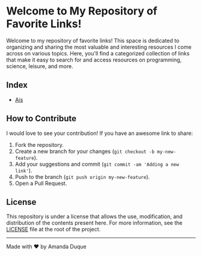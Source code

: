 # Welcome to My Repository of Favorite Links!

Welcome to my repository of favorite links! This space is dedicated to organizing and sharing the most valuable and interesting resources I come across on various topics. Here, you'll find a categorized collection of links that make it easy to search for and access resources on programming, science, leisure, and more.

## Index
- [Ais](menu/ais.md)


## How to Contribute

I would love to see your contribution! If you have an awesome link to share:

1. Fork the repository.
2. Create a new branch for your changes (`git checkout -b my-new-feature`).
3. Add your suggestions and commit (`git commit -am 'Adding a new link'`).
4. Push to the branch (`git push origin my-new-feature`).
5. Open a Pull Request.

## License

This repository is under a license that allows the use, modification, and distribution of the contents present here. For more information, see the [LICENSE](./LICENSE) file at the root of the project.

---

Made with ❤️ by Amanda Duque
